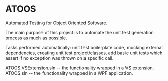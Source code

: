 # ATOOS
Automated Testing for Object Oriented Software.

The main purpose of this project is to automate the unit test generation process as much as possible.

Tasks performed automatically: unit test boilerplate code, mocking external dependencies, creating unit test project/classes, 
add basic unit tests which assert if no exception was thrown on a specific call.

ATOOS.VSExtension.sln -- the functionality wrapped in a VS extension.
ATOOS.sln -- the functionality wrapped in a WPF application.

